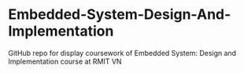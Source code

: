 # Embedded-System-Design-And-Implementation
GitHub repo for display coursework of Embedded System: Design and Implementation course at RMIT VN

